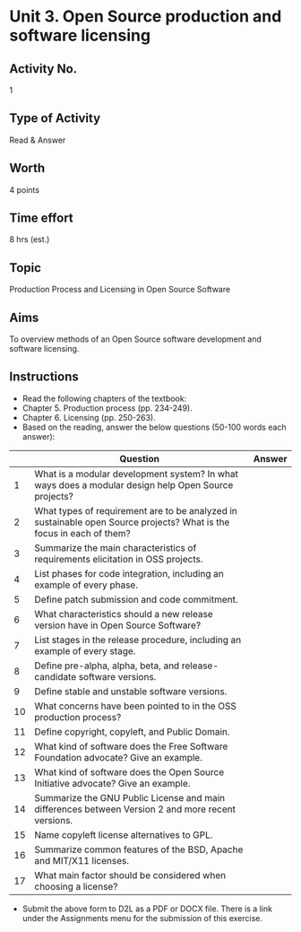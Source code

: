# Unit 3. Open Source production and software licensing


## Activity No.
1

## Type of Activity
Read & Answer

## Worth
4 points

## Time effort
8 hrs (est.)

## Topic
Production Process and Licensing in Open Source Software
 

## Aims

To overview methods of an Open Source software development and software licensing.


## Instructions

- Read the following chapters of the textbook: 
- Chapter 5. Production process (pp. 234-249). 
- Chapter 6. Licensing (pp. 250-263).
- Based on the reading, answer the below questions (50-100 words each answer):


| | Question | Answer |
| -- | -- | -- |
| 1 | What is a modular development system? In what ways does a modular design help Open Source projects? | |
| 2 | What types of requirement are to be analyzed in sustainable open Source projects? What is the focus in each of them? | |
| 3 | Summarize the main characteristics of requirements elicitation in OSS projects. | |
| 4 | List phases for code integration, including an example of every phase. | |
| 5 | Define patch submission and code commitment. | |
| 6 | What characteristics should a new release version have in Open Source Software? | |
| 7 | List stages in the release procedure, including an example of every stage. | |
| 8 | Define pre-alpha, alpha, beta, and release-candidate software versions. | |
| 9 | Define stable and unstable software versions. | |
| 10 | What concerns have been pointed to in the OSS production process? | |
| 11 | Define copyright, copyleft, and Public Domain. | |
| 12 | What kind of software does the Free Software Foundation advocate? Give an example. | |
| 13 | What kind of software does the Open Source Initiative advocate? Give an example. | |
| 14 | Summarize the GNU Public License and main differences between Version 2 and more recent versions. | |
| 15 | Name copyleft license alternatives to GPL. | |
| 16 | Summarize common features of the BSD, Apache and MIT/X11 licenses. | |
| 17 | What main factor should be considered when choosing a license? | |


- Submit the above form to D2L as a PDF or DOCX file. There is a link under the Assignments menu for the submission of this exercise.






